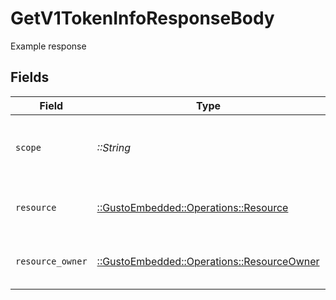 # GetV1TokenInfoResponseBody

Example response


## Fields

| Field                                                                                  | Type                                                                                   | Required                                                                               | Description                                                                            |
| -------------------------------------------------------------------------------------- | -------------------------------------------------------------------------------------- | -------------------------------------------------------------------------------------- | -------------------------------------------------------------------------------------- |
| `scope`                                                                                | *::String*                                                                             | :heavy_check_mark:                                                                     | Space delimited string of accessible scopes.                                           |
| `resource`                                                                             | [::GustoEmbedded::Operations::Resource](../../models/operations/resource.md)           | :heavy_check_mark:                                                                     | Information about the token resource.                                                  |
| `resource_owner`                                                                       | [::GustoEmbedded::Operations::ResourceOwner](../../models/operations/resourceowner.md) | :heavy_check_mark:                                                                     | Information about the token owner                                                      |